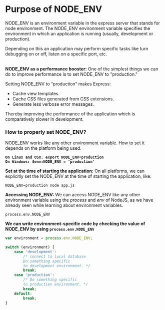 # Purpose of NODE\_ENV

NODE\_ENV is an environment variable in the express server that stands for node environment. The NODE\_ENV environment variable specifies the environment in which an application is running (usually, development or production).

Depending on this an application may perform specific tasks like turn debugging on or off, listen on a specific port, etc.

\
**NODE\_ENV as a performance booster:** One of the simplest things we can do to improve performance is to set NODE\_ENV to "production."&#x20;

Setting NODE\_ENV to “production” makes Express:

* Cache view templates.
* Cache CSS files generated from CSS extensions.
* Generate less verbose error messages.

Thereby improving the performance of the application which is comparatively slower in development.



### **How to properly set NODE\_ENV?**

NODE\_ENV works like any other environment variable. How to set it depends on the platform being used.

<pre><code><strong>On Linux and OSX: export NODE_ENV=production
</strong><strong>On Windows: $env:NODE_ENV = 'production'
</strong></code></pre>

**Set at the time of starting the application:** On all platforms, we can explicitly set the NODE\_ENV at the time of starting the application, like:&#x20;

```
NODE_ENV=production node app.js
```

**Accessing NODE\_ENV:** We can access NODE\_ENV like any other environment variable using the _process_ and _env_ of NodeJS, as we have already seen while learning about environment variables.

```
process.env.NODE_ENV
```

**We can write environment-specific code by checking the value of NODE\_ENV by using `process.env.NODE_ENV`**

```javascript
var environment = process.env.NODE_ENV;

switch (environment) {
    case 'development':
        /* connect to local database
        Do something specific
        to development environment. */
        break;
    case 'production':
        /* Do something specific
        to production environment. */
        break;
    default:
        break;
}
```
